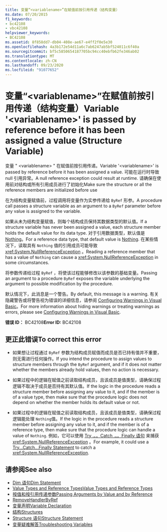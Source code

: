 ```yaml
---
title: 变量“<variablename>”在赋值前按引用传递（结构变量）
ms.date: 07/20/2015
f1_keywords:
- bc42108
- vbc42108
helpviewer_keywords:
- BC42108
ms.assetid: 8f858dd7-db04-408e-ae67-e4ff2f0e5e30
ms.openlocfilehash: 4a3b172e54d11a6c7ab6247ab5bf524011c6f40a
ms.sourcegitcommit: bf5c5850654187705bc94cc40ebfb62fe346ab02
ms.translationtype: MT
ms.contentlocale: zh-CN
ms.lasthandoff: 09/23/2020
ms.locfileid: "91077652"
---
```

# <a name="variable-variablename-is-passed-by-reference-before-it-has-been-assigned-a-value-structure-variable"></a><span data-ttu-id="9213f-102">变量“\<variablename>”在赋值前按引用传递（结构变量）</span><span class="sxs-lookup"><span data-stu-id="9213f-102">Variable '\<variablename>' is passed by reference before it has been assigned a value (Structure Variable)</span></span>

<span data-ttu-id="9213f-103">变量 " \<variablename> " 在赋值前按引用传递。</span><span class="sxs-lookup"><span data-stu-id="9213f-103">Variable '\<variablename>' is passed by reference before it has been assigned a value.</span></span> <span data-ttu-id="9213f-104">可能在运行时导致 null 引用异常。</span><span class="sxs-lookup"><span data-stu-id="9213f-104">A null reference exception could result at runtime.</span></span> <span data-ttu-id="9213f-105">请确保在使用前对结构或所有引用成员进行了初始化</span><span class="sxs-lookup"><span data-stu-id="9213f-105">Make sure the structure or all the reference members are initialized before use</span></span>  
  
 <span data-ttu-id="9213f-106">在为结构变量赋值前，过程调用将变量作为实参传递给 `ByRef` 形参。</span><span class="sxs-lookup"><span data-stu-id="9213f-106">A procedure call passes a structure variable as an argument to a `ByRef` parameter before any value is assigned to the variable.</span></span>  
  
 <span data-ttu-id="9213f-107">如果从未为结构变量赋值，则每个结构成员保持其数据类型的默认值。</span><span class="sxs-lookup"><span data-stu-id="9213f-107">If a structure variable has never been assigned a value, each structure member holds the default value for its data type.</span></span> <span data-ttu-id="9213f-108">对于引用数据类型，默认值是 [Nothing](../language-reference/nothing.md)。</span><span class="sxs-lookup"><span data-stu-id="9213f-108">For a reference data type, that default value is [Nothing](../language-reference/nothing.md).</span></span> <span data-ttu-id="9213f-109">在某些情况下，读取具有 `Nothing` 值的引用成员可能导致 <xref:System.NullReferenceException> 。</span><span class="sxs-lookup"><span data-stu-id="9213f-109">Reading a reference member that has a value of `Nothing` can cause a <xref:System.NullReferenceException> in some circumstances.</span></span>  
  
 <span data-ttu-id="9213f-110">将参数传递给过程 `ByRef` ，将使该过程能够修改以该参数的基础变量。</span><span class="sxs-lookup"><span data-stu-id="9213f-110">Passing an argument to a procedure `ByRef` exposes the variable underlying the argument to possible modification by the procedure.</span></span>  
  
 <span data-ttu-id="9213f-111">默认情况下，此消息是一个警告。</span><span class="sxs-lookup"><span data-stu-id="9213f-111">By default, this message is a warning.</span></span> <span data-ttu-id="9213f-112">有关隐藏警告或将警告视为错误的详细信息，请参阅 [Configuring Warnings in Visual Basic](/visualstudio/ide/configuring-warnings-in-visual-basic)。</span><span class="sxs-lookup"><span data-stu-id="9213f-112">For more information about hiding warnings or treating warnings as errors, please see [Configuring Warnings in Visual Basic](/visualstudio/ide/configuring-warnings-in-visual-basic).</span></span>  
  
 <span data-ttu-id="9213f-113">**错误 ID：** BC42108</span><span class="sxs-lookup"><span data-stu-id="9213f-113">**Error ID:** BC42108</span></span>  
  
## <a name="to-correct-this-error"></a><span data-ttu-id="9213f-114">更正此错误</span><span class="sxs-lookup"><span data-stu-id="9213f-114">To correct this error</span></span>  
  
- <span data-ttu-id="9213f-115">如果想让过程通过 `ByRef` 参数为结构成员赋值而成员是否已持有值并不重要，则无需进行任何操作。</span><span class="sxs-lookup"><span data-stu-id="9213f-115">If you intend the procedure to assign values to structure members through the `ByRef` argument, and if it does not matter whether the members already hold values, then no action is necessary.</span></span>  
  
- <span data-ttu-id="9213f-116">如果过程中的逻辑在赋值之前读取结构成员，且该成员是值类型，请确保过程逻辑不取决于成员是否持有其默认值。</span><span class="sxs-lookup"><span data-stu-id="9213f-116">If the logic in the procedure reads a structure member before assigning any value to it, and if the member is of a value type, then make sure that the procedure logic does not depend on whether the member holds its default value or not.</span></span>  
  
- <span data-ttu-id="9213f-117">如果过程中的逻辑在赋值之前读取结构成员，且该成员是值类型，请确保过程逻辑能处理 `Nothing`值。</span><span class="sxs-lookup"><span data-stu-id="9213f-117">If the logic in the procedure reads a structure member before assigning any value to it, and if the member is of a reference type, then make sure that the procedure logic can handle a value of `Nothing`.</span></span> <span data-ttu-id="9213f-118">例如，它可以使用 [Try .。。Catch .。。Finally 语句](../language-reference/statements/try-catch-finally-statement.md) 来捕获 <xref:System.NullReferenceException> 。</span><span class="sxs-lookup"><span data-stu-id="9213f-118">For example, it could use a [Try...Catch...Finally Statement](../language-reference/statements/try-catch-finally-statement.md) to catch a <xref:System.NullReferenceException>.</span></span>  
  
## <a name="see-also"></a><span data-ttu-id="9213f-119">请参阅</span><span class="sxs-lookup"><span data-stu-id="9213f-119">See also</span></span>

- [<span data-ttu-id="9213f-120">Dim 语句</span><span class="sxs-lookup"><span data-stu-id="9213f-120">Dim Statement</span></span>](../language-reference/statements/dim-statement.md)
- [<span data-ttu-id="9213f-121">Value Types and Reference Types</span><span class="sxs-lookup"><span data-stu-id="9213f-121">Value Types and Reference Types</span></span>](../programming-guide/language-features/data-types/value-types-and-reference-types.md)
- [<span data-ttu-id="9213f-122">按值和按引用传递参数</span><span class="sxs-lookup"><span data-stu-id="9213f-122">Passing Arguments by Value and by Reference</span></span>](../programming-guide/language-features/procedures/passing-arguments-by-value-and-by-reference.md)
- [<span data-ttu-id="9213f-123">RemoveHandler</span><span class="sxs-lookup"><span data-stu-id="9213f-123">ByRef</span></span>](../language-reference/modifiers/byref.md)
- [<span data-ttu-id="9213f-124">变量声明</span><span class="sxs-lookup"><span data-stu-id="9213f-124">Variable Declaration</span></span>](../programming-guide/language-features/variables/variable-declaration.md)
- [<span data-ttu-id="9213f-125">结构</span><span class="sxs-lookup"><span data-stu-id="9213f-125">Structures</span></span>](../programming-guide/language-features/data-types/structures.md)
- [<span data-ttu-id="9213f-126">Structure 语句</span><span class="sxs-lookup"><span data-stu-id="9213f-126">Structure Statement</span></span>](../language-reference/statements/structure-statement.md)
- [<span data-ttu-id="9213f-127">变量疑难解答</span><span class="sxs-lookup"><span data-stu-id="9213f-127">Troubleshooting Variables</span></span>](../programming-guide/language-features/variables/troubleshooting-variables.md)
